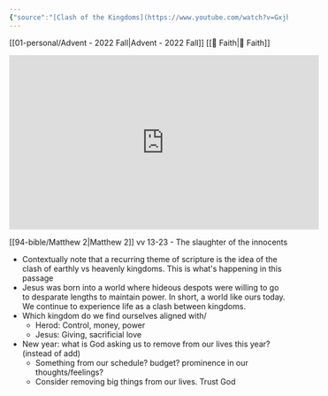 ```yaml
---
{"source":"[Clash of the Kingdoms](https://www.youtube.com/watch?v=Gxjh_D34jXs)","clipped":"2023-01-01","dg-publish":true,"grade":1,"permalink":"/96-articles/2023-01-01-clash-of-the-kingdoms/","dgPassFrontmatter":true}
---
```



[[01-personal/Advent - 2022 Fall\|Advent - 2022 Fall]] [[📘 Faith\|📘 Faith]]

<iframe width="560" height="315" src="https://www.youtube.com/embed/Gxjh_D34jXs" title="YouTube video player" frameborder="0" allow="accelerometer; autoplay; clipboard-write; encrypted-media; gyroscope; picture-in-picture" allowfullscreen></iframe>

[[94-bible/Matthew 2\|Matthew 2]] vv 13-23 - The slaughter of the innocents

* Contextually note that a recurring theme of scripture is the idea of the clash of earthly vs heavenly kingdoms. This is what's happening in this passage
* Jesus was born into a world where hideous despots were willing to go to desparate lengths to maintain power. In short, a world like ours today. We continue to experience life as a clash between kingdoms.
* Which kingdom do we find ourselves aligned with/
    * Herod: Control, money, power
    * Jesus: Giving, sacrificial love
* New year: what is God asking us to remove from our lives this year? (instead of add)
    * Something from our schedule? budget? prominence in our thoughts/feelings?
    * Consider removing big things from our lives. Trust God